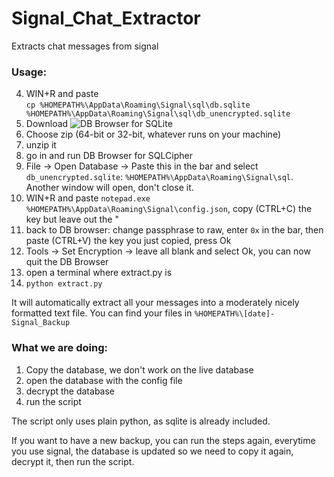 # Signal_Chat_Extractor
Extracts chat messages from signal

### Usage:
4) WIN+R and paste  
   `cp %HOMEPATH%\AppData\Roaming\Signal\sql\db.sqlite %HOMEPATH%\AppData\Roaming\Signal\sql\db_unencrypted.sqlite`
5) Download ![DB Browser for SQLite](https://sqlitebrowser.org/dl/)
6) Choose zip (64-bit or 32-bit, whatever runs on your machine) 
7) unzip it
8) go in and run DB Browser for SQLCipher
9)  File -> Open Database -> Paste this in the bar and select `db_unencrypted.sqlite`:
`%HOMEPATH%\AppData\Roaming\Signal\sql`. Another window will open, don't close it.
1) WIN+R and paste `notepad.exe %HOMEPATH%\AppData\Roaming\Signal\config.json`, copy (CTRL+C) the key but leave out the " 
2) back to DB browser: change passphrase to raw, enter `0x` in the bar, then paste (CTRL+V) the key you just copied, press Ok
3) Tools -> Set Encryption -> leave all blank and select Ok, you can now quit the DB Browser
4) open a terminal where extract.py is
5) `python extract.py`

It will automatically extract all your messages into a moderately nicely formatted text file. You can find your files in
`%HOMEPATH%\[date]-Signal_Backup`

### What we are doing:
1) Copy the database, we don't work on the live database
2) open the database with the config file
3) decrypt the database
4) run the script

The script only uses plain python, as sqlite is already included.

If you want to have a new backup, you can run the steps again, everytime you use signal, the database is updated so we need to copy it again, decrypt it, then run the script.
